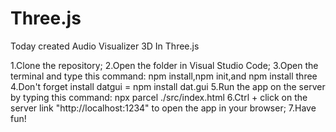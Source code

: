 # Three.js
Today created Audio Visualizer 3D In Three.js

1.Clone the repository;
2.Open the folder in Visual Studio Code;
3.Open the terminal and type this command: npm install,npm init,and npm install three
4.Don't forget install datgui = npm install dat.gui
5.Run the app on the server by typing this command: npx parcel ./src/index.html
6.Ctrl + click on the server link "http://localhost:1234" to open the app in your browser;
7.Have fun!
